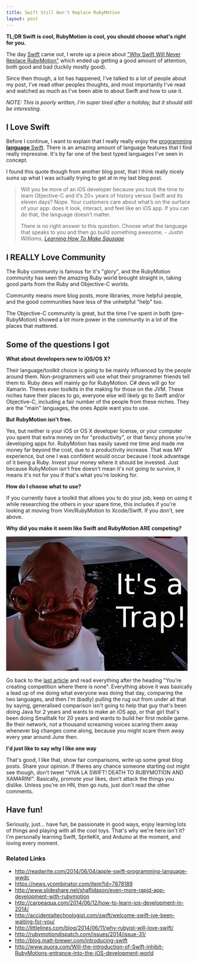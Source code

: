 ```yaml
---
title: Swift Still Won't Replace RubyMotion
layout: post
---
```


**TL;DR Swift is cool, RubyMotion is cool, you should choose what's right for you.**

The day [Swift](https://developer.apple.com/swift/) came out, I wrote up a piece about ["Why Swift Will Never Replace RubyMotion"](http://blog.motioninmotion.tv/why-swift-will-never-replace-rubymotion) which ended up getting a good amount of attention, both good and bad (luckily mostly good).

Since then though, a lot has happened, I've talked to a lot of people about my post, I've read other peoples thoughts, and most importantly I've read and watched as much as I've been able to about Swift and how to use it.

*NOTE: This is poorly written, I'm super tired after a holiday, but it should still be interesting.*

## I Love Swift

Before I continue, I want to explain that I really really enjoy the [programming **language** Swift](https://developer.apple.com/swift/). There is an amazing amount of language features that I find really impressive. It's by far one of the best typed languages I've seen in concept.

I found this quote though from another blog post, that I think really nicely sums up what I was actually trying to get at in my last blog post.

> Will you be more of an iOS developer because you took the time to learn Objective-C and it’s 20+ years of history versus Swift and its eleven days? Nope. Your customers care about what’s on the surface of your app: does it look, interact, and feel like an iOS app. If you can do that, the language doesn’t matter.
> 
> There is no right answer to this question. Choose what the language that speaks to you and then go build something awesome.
*- Justin Williams, [Learning How To Make Sausage](http://carpeaqua.com/2014/06/12/how-to-learn-ios-development-in-2014/)*

## I REALLY Love Community

The Ruby community is famous for it's "glory", and the RubyMotion community has seen the amazing Ruby world brought straight in, taking good parts from the Ruby and Objective-C worlds.

Community means more blog posts, more libraries, more helpful people, and the good communities have less of the unhelpful "help" too.

The Objective-C community is great, but the time I've spent in both (pre-RubyMotion) showed a lot more power in the community in a lot of the places that mattered.

## Some of the questions I got

**What about developers new to iOS/OS X?**

Their language/toolkit choice is going to be mainly influenced by the people around them. Non-programmers will use what their programmer friends tell them to. Ruby devs will mainly go for RubyMotion. C# devs will go for Xamarin. Theres even toolkits in the making for those on the JVM. These niches have their places to go, everyone else will likely go to Swift and/or Objective-C, including a fair number of the people from these niches. They are the "main" languages, the ones Apple want you to use.

**But RubyMotion isn't free.**

Yes, but neither is your iOS or OS X developer license, or your computer you spent that extra money on for "productivity", or that fancy phone you're developing apps for. RubyMotion has easily saved me time and made me money far beyond the cost, due to a productivity increase. That was MY experience, but one I was confident would occur because I took advantage of it being a Ruby. Invest your money where it should be invested. Just because RubyMotion isn't free doesn't mean it's not going to survive, it means it's not for you if that's what you're looking for.

**How do I choose what to use?**

If you currently have a toolkit that allows you to do your job, keep on using it while researching the others in your spare time, this includes if you're looking at moving from Vim/RubyMotion to Xcode/Swift. If you don't, see above.

**Why did you make it seem like Swift and RubyMotion ARE competing?**

![its-a-trap-what-happens-when-advertisers-dont-meet-twitters-spending-quotas](/assets/2Z0d3P0D1V3G0f3I1A2t2C0n0c0E0m3o.jpg)

Go back to the [last article](http://blog.motioninmotion.tv/why-swift-will-never-replace-rubymotion) and read everything after the heading "You’re creating competition where there is none". Everything above it was basically a lead up of me doing what everyone was doing that day, comparing the two languages, and then I'm (badly) pulling the rug out from under all that by saying, generalised comparison isn't going to help that guy that's been doing Java for 2 years and wants to make an iOS app, or that girl that's been doing Smalltalk for 20 years and wants to build her first mobile game. Be their network, not a thousand screaming voices scaring them away whenever big changes come along, because you might scare them away every year around June then.

**I'd just like to say why I like one way**

That's good, I like that, show fair comparisons, write up some great blog posts. Share your opinion. If theres any chance someone starting out might see though, don't tweet "VIVA LA SWIFT! DEATH TO RUBYMOTION AND XAMARIN!". Basically, promote your likes, don't attack the things you dislike. Unless you're on HN, then go nuts, just don't read the other comments.

## Have fun!

Seriously, just... have fun, be passionate in good ways, enjoy learning lots of things and playing with all the cool toys. That's why we're here isn't it? I'm personally learning Swift, SpriteKit, and Arduino at the moment, and loving every moment.

### Related Links

* http://readwrite.com/2014/06/04/apple-swift-programming-language-wwdc
* https://news.ycombinator.com/item?id=7878189
* http://www.slideshare.net/shaflidason/even-more-rapid-app-development-with-rubymotion
* http://carpeaqua.com/2014/06/12/how-to-learn-ios-development-in-2014/
* http://accidentaltechnologist.com/swift/welcome-swift-ive-been-waiting-for-you/
* http://littlelines.com/blog/2014/06/11/why-rubyist-will-love-swift/
* http://rubymotiondispatch.com/issues/2014/issue-31/
* http://blog.matt-brewer.com/introducing-swift
* http://www.quora.com/Will-the-introduction-of-Swift-inhibit-RubyMotions-entrance-into-the-iOS-development-world
